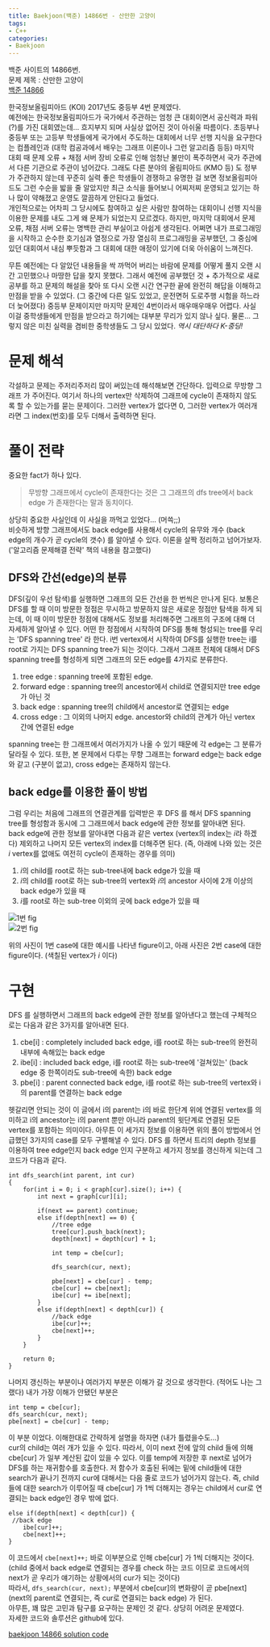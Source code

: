 ```yaml
---
title: Baekjoon(백준) 14866번 - 산만한 고양이
tags:
- C++
categories:
- Baekjoon
---
```


백준 사이트의 14866번.  
문제 제목 : 산만한 고양이  
[백준 14866](https://www.acmicpc.net/problem/14866)  
  
	
한국정보올림피아드 (KOI) 2017년도 중등부 4번 문제였다.  
예전에는 한국정보올림피아드가 국가에서 주관하는 엄청 큰 대회이면서 공신력과 파워(?)를 가진 대회였는데... 흐지부지 되며 사실상 없어진 것이 아쉬울 따름이다. 초등부나 중등부 또는 고등부 학생들에게 국가에서 주도하는 대회에서 너무 선행 지식을 요구한다는 컴플레인과 (대학 컴공과에서 배우는 그래프 이론이나 그런 알고리즘 등등) 마지막 대회 때 문제 오류 + 채점 서버 장비 오류로 인해 엄청난 불만이 폭주하면서 국가 주관에서 다른 기관으로 주관이 넘어갔다. 그래도 다른 분야의 올림피아드 (KMO 등) 도 정부가 주관하지 않는데 꾸준히 실력 좋은 학생들이 경쟁하고 유명한 걸 보면 정보올림피아드도 그런 수순을 밟을 줄 알았지만 최근 소식을 들어보니 어찌저찌 운영되고 있기는 하나 많이 약해졌고 운영도 깔끔하게 안된다고 들었다.  
개인적으로는 어차피 그 당시에도 참여하고 싶은 사람만 참여하는 대회이니 선행 지식을 이용한 문제를 내도 그게 왜 문제가 되었는지 모르겠다. 하지만, 마지막 대회에서 문제 오류, 채점 서버 오류는 명백한 관리 부실이고 아쉽게 생각된다. 어쩌면 내가 프로그래밍을 시작하고 순수한 호기심과 열정으로 가장 열심히 프로그래밍을 공부했던, 그 중심에 있던 대회여서 내심 뿌듯함과 그 대회에 대한 애정이 있기에 더욱 아쉬움이 느껴진다.  

무튼 예전에는 다 알았던 내용들을 싹 까먹어 버리는 바람에 문제를 어떻게 풀지 오랜 시간 고민했으나 마땅한 답을 찾지 못했다. 그래서 예전에 공부했던 것 + 추가적으로 새로 공부를 하고 문제의 해설을 찾아 또 다시 오랜 시간 연구한 끝에 완전히 해답을 이해하고 만점을 받을 수 있었다. (그 중간에 다른 일도 있었고, 운전면허 도로주행 시험을 하느라 더 늦어졌다) 중등부 문제이지만 마지막 문제인 4번이라서 매우매우매우 어렵다. 사실 이걸 중학생들에게 만점을 받으라고 하기에는 대부분 무리가 있지 않나 싶다. 물론... 그렇지 않은 미친 실력을 겸비한 중학생들도 그 당시 있었다. *역시 대단하다 K-중딩!*
# 문제 해석
각설하고 문제는 주저리주저리 많이 써있는데 해석해보면 간단하다. 입력으로 무방향 그래프 가 주어진다. 여기서 하나의 vertex만 삭제하여 그래프에 cycle이 존재하지 않도록 할 수 있는가를 묻는 문제이다. 그러한 vertex가 없다면 0, 그러한 vertex가 여러개라면 그 index(번호)를 모두 더해서 출력하면 된다.
# 풀이 전략 
중요한 fact가 하나 있다.  
> 무방향 그래프에서 cycle이 존재한다는 것은 그 그래프의 dfs tree에서 back edge 가 존재한다는 말과 동치이다.  
  
상당히 중요한 사실인데 이 사실을 까먹고 있었다... (머쓱;;)  
비슷하게 방향 그래프에서도 back edge를 사용해서 cycle의 유무와 개수 (back edge의 개수가 곧 cycle의 갯수) 를 알아낼 수 있다. 이론을 살짝 정리하고 넘어가보자. ('알고리즘 문제해결 전략' 책의 내용을 참고했다)
## DFS와 간선(edge)의 분류
DFS(깊이 우선 탐색)를 실행하면 그래프의 모든 간선을 한 번씩은 만나게 된다. 보통은 DFS를 할 때 이미 방문한 정점은 무시하고 방문하지 않은 새로운 정점만 탐색을 하게 되는데, 이 때 이미 방문한 정점에 대해서도 정보를 처리해주면 그래프의 구조에 대해 더 자세하게 알아낼 수 있다. 어떤 한 정점에서 시작하여 DFS를 통해 형성되는 tree를 우리는 'DFS spanning tree' 라 한다. i번 vertex에서 시작하여 DFS를 실행한 tree는 i를 root로 가지는 DFS spanning tree가 되는 것이다. 그래서 그래프 전체에 대해서 DFS spanning tree를 형성하게 되면 그래프의 모든 edge를 4가지로 분류한다.  
  
1. tree edge : spanning tree에 포함된 edge. 
2. forward edge : spanning tree의 ancestor에서 child로 연결되지만 tree edge가 아닌 것
3. back edge : spanning tree의 child에서 ancestor로 연결되는 edge
4. cross edge : 그 이외의 나머지 edge. ancestor와 child의 관계가 아닌 vertex 간에 연결된 edge  
  
spanning tree는 한 그래프에서 여러가지가 나올 수 있기 때문에 각 edge는 그 분류가 달라질 수 있다. 또한, 본 문제에서 다루는 무향 그래프는 forward edge는 back edge와 같고 (구분이 없고), cross edge는 존재하지 않는다.
## back edge를 이용한 풀이 방법
그럼 우리는 처음에 그래프의 연결관계를 입력받은 후 DFS 를 해서 DFS spanning tree를 형성함과 동시에 그 그래프에서 back edge에 관한 정보를 알아내면 된다. back edge에 관한 정보를 알아내면 다음과 같은 vertex (vertex의 index는 $i$라 하겠다) 제외하고 나머지 모든 vertex의 index를 더해주면 된다. (즉, 아래에 나와 있는 것은 $i$ vertex를 없애도 여전히 cycle이 존재하는 경우를 의미)  

1. $i$의 child를 root로 하는 sub-tree내에 back edge가 있을 때  
2. $i$의 child를 root로 하는 sub-tree의 vertex와 $i$의 ancestor 사이에 2개 이상의 back edge가 있을 때
3. $i$를 root로 하는 sub-tree 이외의 곳에 back edge가 있을 때
  
![1번 fig](https://user-images.githubusercontent.com/83265598/151026616-31e19c48-fa93-4af9-80b3-70d627ebc876.jpg)  
![2번 fig](https://user-images.githubusercontent.com/83265598/151026703-517f53e2-df0a-459a-a150-28f1b23c59d0.jpg)  
  
위의 사진이 1번 case에 대한 예시를 나타낸 figure이고, 아래 사진은 2번 case에 대한 figure이다. (색칠된 vertex가 $i$ 이다)
# 구현
DFS 를 실행하면서 그래프의 back edge에 관한 정보를 알아낸다고 했는데 구체적으로는 다음과 같은 3가지를 알아내면 된다.  
1. cbe[i] : completely included back edge, i를 root로 하는 sub-tree의 완전히 내부에 속해있는 back edge
2. ibe[i] : included back edge, i를 root로 하는 sub-tree에 '걸쳐있는' (back edge 중 한쪽이라도 sub-tree에 속한) back edge
3. pbe[i] : parent connected back edge, i를 root로 하는 sub-tree의 vertex와 i의 parent를 연결하는 back edge  
  
헷갈리면 안되는 것이 이 글에서 i의 parent는 i의 바로 한단계 위에 연결된 vertex를 의미하고 i의 ancestor는 i의 parent 뿐만 아니라 parent의 윗단계로 연결된 모든 vertex를 포함하는 의미이다. 아무튼 이 세가지 정보를 이용하면 위의 풀이 방법에서 언급했던 3가지의 case를 모두 구별해낼 수 있다. DFS 를 하면서 트리의 depth 정보를 이용하여 tree edge인지 back edge 인지 구분하고 세가지 정보를 갱신하게 되는데 그 코드가 다음과 같다.
```
int dfs_search(int parent, int cur)
{
	for(int i = 0; i < graph[cur].size(); i++) {
		int next = graph[cur][i];

		if(next == parent) continue;
		else if(depth[next] == 0) {
			//tree edge
			tree[cur].push_back(next);
			depth[next] = depth[cur] + 1;	
			
			int temp = cbe[cur];

			dfs_search(cur, next);

			pbe[next] = cbe[cur] - temp;
			cbe[cur] += cbe[next];
			ibe[cur] += ibe[next];
		}
		else if(depth[next] < depth[cur]) {
			//back edge	
			ibe[cur]++;	
			cbe[next]++;
		}
	}	

	return 0;	
}

```
나머지 갱신하는 부분이나 여러가지 부분은 이해가 갈 것으로 생각한다. (적어도 나는 그랬다) 내가 가장 이해가 안됐던 부분은  
```
int temp = cbe[cur];
dfs_search(cur, next);
pbe[next] = cbe[cur] - temp;
```
이 부분 이었다. 이해한대로 간략하게 설명을 하자면 (내가 틀렸을수도...)  
cur의 child는 여러 개가 있을 수 있다. 따라서, 이미 next 전에 앞의 child 들에 의해 cbe[cur] 가 일부 계산된 값이 있을 수 있다. 이를 temp에 저장한 후 next로 넘어가 DFS를 하는 재귀함수를 호출한다. 저 함수가 호출된 뒤에는 밑에 child들에 대한 search가 끝나기 전까지 cur에 대해서는 다음 줄로 코드가 넘어가지 않는다. 즉, child들에 대한 search가 이루어질 때 cbe[cur] 가 1씩 더해지는 경우는 child에서 cur로 연결되는 back edge인 경우 밖에 없다.  
```
else if(depth[next] < depth[cur]) {
 //back edge	
	ibe[cur]++;	
	cbe[next]++;
}
```
이 코드에서 `cbe[next]++;` 바로 이부분으로 인해 cbe[cur] 가 1씩 더해지는 것이다. (child 중에서 back edge로 연결되는 경우를 check 하는 코드 이므로 코드에서의 next가 곧 우리가 얘기하는 상황에서의 cur가 되는 것이다)  
따라서, `dfs_search(cur, next);` 부분에서 cbe[cur]의 변화량이 곧 pbe[next] (next의 parent로 연결되는, 즉 cur로 연결되는 back edge) 가 된다.  
아무튼, 꽤 많은 고민과 탐구를 요구하는 문제인 것 같다. 상당히 어려운 문제였다.  
자세한 코드와 솔루션은 github에 있다.  

[baekjoon 14866 solution code](https://github.com/dhkwon03/programming_problem_practice/blob/27d5255efefaf0d2b9981b33f87bf8becf0b8bdf/c_problems/baekjoon/14866/main.cpp)
